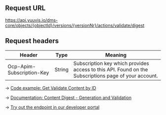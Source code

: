 ## Request URL
https://api.yuuvis.io/dms-core/objects/{objectId}/versions/{versionNr}/actions/validate/digest

## Request headers
| Header                    | Type   | Meaning                                                                                             |
|---------------------------|--------|-----------------------------------------------------------------------------------------------------|
| Ocp-Apim-Subscription-Key | String | Subscription key which provides access to this API. Found on the Subscriptions page of your account. |

&rarr; [Code example: Get Validate Content by ID](./Get-Object-Content-Digest-Version.py)

&rarr; [Documentation: Content Digest - Generation and Validation](https://github.com/yuuvis/Documentation/wiki/Import-and-store#ImportingDocumentsviaCoreAPI-ContentDigestGeneration)

&rarr; [Try out the endpoint in our developer portal](https://yuuvis.io/Apis/Endpoints/dms-core-api)
